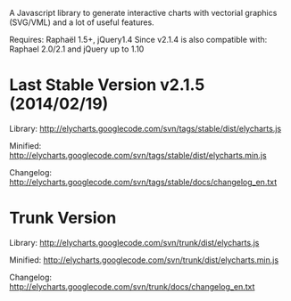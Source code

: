 A Javascript library to generate interactive charts with vectorial graphics (SVG/VML) and a lot of useful features.

Requires: Raphaël 1.5+, jQuery1.4
Since v2.1.4 is also compatible with: Raphael 2.0/2.1 and jQuery up to 1.10

# Last Stable Version v2.1.5 (2014/02/19) #

Library:
http://elycharts.googlecode.com/svn/tags/stable/dist/elycharts.js

Minified:
http://elycharts.googlecode.com/svn/tags/stable/dist/elycharts.min.js

Changelog:
http://elycharts.googlecode.com/svn/tags/stable/docs/changelog_en.txt

# Trunk Version #

Library:
http://elycharts.googlecode.com/svn/trunk/dist/elycharts.js

Minified:
http://elycharts.googlecode.com/svn/trunk/dist/elycharts.min.js

Changelog:
http://elycharts.googlecode.com/svn/trunk/docs/changelog_en.txt